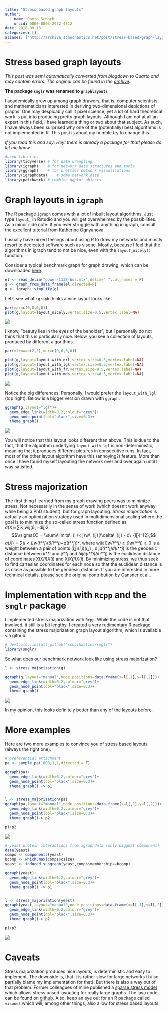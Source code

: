 ```yaml
---
title: "Stress based graph layouts"
author:
  - name: David Schoch
    orcid: 0000-0003-2952-4812
date: 2018-09-13
categories: []
aliases: ["http://archive.schochastics.net/post/stress-based-graph-layouts/"]
---
```


# Stress based graph layouts

*This post was semi automatically converted from blogdown to Quarto and may contain errors. The original can be found in the [archive](http://archive.schochastics.net/post/stress-based-graph-layouts/).*

**The package `smglr` was renamed to `graphlayouts`**

I academically grew up among graph drawers, that is, computer scientists
and mathematicians interested in deriving two-dimensional depictions of
graphs. One may despicably call it pixel science, yet a lot of hard
theoretical work is put into producing pretty graph layouts. Although I
am not at all an expert in this field, I have learned a thing or two
about that subject. As such, I have always been surprised why one of the
(potentially) best algorithms is not implemented in R. This post is
about my humble try to change this.

*If you read this and say: Hey! there is already a package for that!
please do let me know.*

``` r
#used libraries
library(tidyverse) # for data wrangling
library(igraph)    # for network data structures and tools
library(ggraph)    # for prettier network visualizations
library(igraphdata)    # some network data 
library(patchwork) # combine ggplot objects 
```

# Graph layouts in `igraph`

The R package `igraph` comes with a lot of inbuilt layout algorithms.
Just type `layout_` in Rstudio and you will get overwhelmed by the
possibilities. As a minor side note: If you ever struggle with anything
in igraph, consult the excellent tutorial from [Katherine
Ognyanova](http://kateto.net/networks-r-igraph).

I usually have mixed feelings about using R to draw my networks and
mostly resort to dedicated software such as
[visone](https://visone.info/). Mostly, because I feel that the
algorithms in igraph tend to not be nice, even with the
`layout_nicely()` function.

Consider a typical benchmark graph for graph drawing, which can be
downloaded [here](http://networkrepository.com/power-1138-bus.php).

``` r
el <- read_delim("power-1138-bus.mtx",delim=" ",col_names = F)
g <- graph_from_data_frame(el,directed=F)
g <- igraph::simplify(g)
```

Let’s see what `igraph` thinks a nice layout looks like.

``` r
par(mar=c(0,0,0,0))
plot(g,layout=layout_nicely,vertex.size=0.5,vertex.label=NA)
```

![](vis1-1.png)

I know, “beauty lies in the eyes of the beholder”, but I personally do
not think that this is particularly nice. Below, you see a collection of
layouts, produced by different algorithms.

``` r
par(mfrow=c(2,2),mar=c(0,0,0,0))

plot(g,layout=layout_with_drl,vertex.size=0.5,vertex.label=NA)
plot(g,layout=layout_with_lgl,vertex.size=0.5,vertex.label=NA)
plot(g,layout=layout_with_fr,vertex.size=0.5,vertex.label=NA)
plot(g,layout=layout_with_mds,vertex.size=0.5,vertex.label=NA)
```

![](vis2-1.png)

Notice the big differences. Personally, I would prefer the
`layout_with_lgl` (top right). Below is a bigger version drawn with
`ggraph`.

``` r
ggraph(g,layout="lgl")+
  geom_edge_link(width=0.2,colour="grey")+
  geom_node_point(col="black",size=0.3)+
  theme_graph()
```

![](vis3-1.png)

You will notice that this layout looks different than above. This is due
to the fact, that the algorithm underlying `layout_with_lgl` is
non-deterministic, meaning that it produces different pictures in
consecutive runs. In fact, most of the other layout algorithm have this
(annoying?) feature. More than once I have found myself layouting the
network over and over again until I was satisfied.

# Stress majorization

The first thing I learned from my graph drawing peers was to minimize
stress. Not necessarily in the sense of work (which doesn’t work anyway
while being a PhD student), but for graph layouting. *Stress
majorization* is actually an optimization strategy used in
multidimensional scaling where the goal is to minimize the so-called
stress function defined as σ(X)=∑i\<jwij(δij−dij)2,
$$\\sigma(X) = \\sum\\limits\_{i \< j}w\_{ij}(\\delta\_{ij} - d\_{ij})^{2},$$
*σ*(*X*) = ∑_(*i* \< *j*)*w*_(*i**j*)(*δ*_(*i**j*)−*d*_(*i**j*))²,
where wij≥0*w*_(*i**j*) ≥ 0*w*_(*i**j*) ≥ 0 is a weight between a pair
of points (i,j)(*i*,*j*)(*i*,*j*) , dij*d*_(*i**j*)*d*_(*i**j*) is the
geodesic distance between i*i**i* and j*j**j* and
δij*δ*_(*i**j*)*δ*_(*i**j*) is the euclidean distance of coordinates
Xi*X*_(*i*)*X*_(*i*) and Xj*X*_(*j*)*X*_(*j*). By minimizing stress, we
thus seek to find cartesian coordinates for each node so that the
euclidean distance is as close as possible to the geodesic distance. If
you are interested in more technical details, please see the original
contribution by [Gansner et
al.](https://graphviz.gitlab.io/_pages/Documentation/GKN04.pdf).

# Implementation with `Rcpp` and the `smglr` package

I implemented stress majorization with `Rcpp`. While the code is not
that involved, it still is a bit lengthy. I created a very rudimentary R
package containing the stress majorization graph layout algorithm, which
is available via github.

``` r
# devtools::install_github("schochastics/smglr")
library(smglr)
```

So what does our benchmark network look like using stress majorization?

``` r
l <- stress_majorization(g)

ggraph(g,layout="manual",node.positions=data.frame(x=l[,1],y=l[,2]))+
  geom_edge_link(width=0.2,colour="grey")+
  geom_node_point(col="black",size=0.3)+
  theme_graph()
```

![](vis4-1.png)

In my opinion, this looks definitely better than any of the layouts
before.

# More examples

Here are two more examples to convince you of stress based layouts
(always the right one).

``` r
# preferential attachment
pa <- sample_pa(1000,1,1,directed = F)

ggraph(pa)+
  geom_edge_link(width=0.2,colour="grey")+
  geom_node_point(col="black",size=0.3)+
  theme_graph() -> p1


l <- stress_majorization(pa)
ggraph(pa,layout="manual",node.positions=data.frame(x=l[,1],y=l[,2]))+
  geom_edge_link(width=0.2,colour="grey")+
  geom_node_point(col="black",size=0.3)+
  theme_graph()-> p2

p1+p2
```

![](vis5-1.png)

``` r
# yeast protein interactions from igraphdata (only biggest component)
data(yeast)
comps <- components(yeast)
bcomp <- which.max(comps$csize)
yeast <- induced_subgraph(yeast,comps$membership==bcomp)

ggraph(yeast)+
  geom_edge_link(width=0.2,colour="grey")+
  geom_node_point(col="black",size=0.3)+
  theme_graph() -> p1


l <- stress_majorization(yeast)
ggraph(yeast,layout="manual",node.positions=data.frame(x=l[,1],y=l[,2]))+
  geom_edge_link(width=0.2,colour="grey")+
  geom_node_point(col="black",size=0.3)+
  theme_graph()-> p2

p1+p2
```

![](vis5-2.png)

# Caveats

Stress majorization produces nice layouts, is deterministic and easy to
implement. The downside is, that it is rather slow for large networks (I
also partially blame my implementation for that). But there is also a
way out of that problem. Former colleagues of mine published a [sparse
stress model](https://arxiv.org/pdf/1608.08909.pdf) which allows stress
based layouting for really large graphs. The java code can be found on
[github](https://github.com/MarkOrtmann/sparse-stress). Also, keep an
eye out for an R package called `visone3` which will, among other
things, also allow for stress based layouts.

